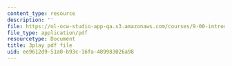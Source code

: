 ```yaml
---
content_type: resource
description: ''
file: https://ol-ocw-studio-app-qa.s3.amazonaws.com/courses/9-00-introduction-to-psychology-fall-2004/ee9612d951a0b93c16fa489983026a98_10505.pdf
file_type: application/pdf
resourcetype: Document
title: 3play pdf file
uid: ee9612d9-51a0-b93c-16fa-489983026a98
---
```

